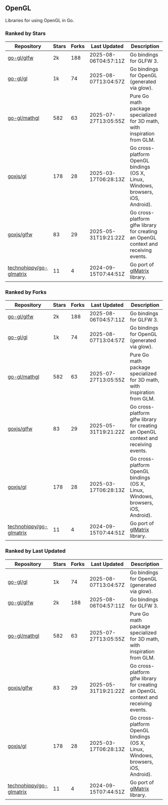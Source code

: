 ## OpenGL

Libraries for using OpenGL in Go.

### Ranked by Stars

| Repository | Stars | Forks | Last Updated | Description | 
|------------|-------|-------|--------------|-------------|
| [go-gl/glfw](https://github.com/go-gl/glfw) | 2k | 188 | 2025-08-06T04:57:11Z |  Go bindings for GLFW 3. |
| [go-gl/gl](https://github.com/go-gl/gl) | 1k | 74 | 2025-08-07T13:04:57Z |  Go bindings for OpenGL (generated via glow). |
| [go-gl/mathgl](https://github.com/go-gl/mathgl) | 582 | 63 | 2025-07-27T13:05:55Z |  Pure Go math package specialized for 3D math, with inspiration from GLM. |
| [goxjs/gl](https://github.com/goxjs/gl) | 178 | 28 | 2025-03-17T06:28:13Z |  Go cross-platform OpenGL bindings (OS X, Linux, Windows, browsers, iOS, Android). |
| [goxjs/glfw](https://github.com/goxjs/glfw) | 83 | 29 | 2025-05-31T19:21:22Z |  Go cross-platform glfw library for creating an OpenGL context and receiving events. |
| [technohippy/go-glmatrix](https://github.com/technohippy/go-glmatrix) | 11 | 4 | 2024-09-15T07:44:51Z |  Go port of [glMatrix](https://glmatrix.net/) library. |

### Ranked by Forks

| Repository | Stars | Forks | Last Updated | Description | 
|------------|-------|-------|--------------|-------------|
| [go-gl/glfw](https://github.com/go-gl/glfw) | 2k | 188 | 2025-08-06T04:57:11Z |  Go bindings for GLFW 3. |
| [go-gl/gl](https://github.com/go-gl/gl) | 1k | 74 | 2025-08-07T13:04:57Z |  Go bindings for OpenGL (generated via glow). |
| [go-gl/mathgl](https://github.com/go-gl/mathgl) | 582 | 63 | 2025-07-27T13:05:55Z |  Pure Go math package specialized for 3D math, with inspiration from GLM. |
| [goxjs/glfw](https://github.com/goxjs/glfw) | 83 | 29 | 2025-05-31T19:21:22Z |  Go cross-platform glfw library for creating an OpenGL context and receiving events. |
| [goxjs/gl](https://github.com/goxjs/gl) | 178 | 28 | 2025-03-17T06:28:13Z |  Go cross-platform OpenGL bindings (OS X, Linux, Windows, browsers, iOS, Android). |
| [technohippy/go-glmatrix](https://github.com/technohippy/go-glmatrix) | 11 | 4 | 2024-09-15T07:44:51Z |  Go port of [glMatrix](https://glmatrix.net/) library. |

### Ranked by Last Updated

| Repository | Stars | Forks | Last Updated | Description | 
|------------|-------|-------|--------------|-------------|
| [go-gl/gl](https://github.com/go-gl/gl) | 1k | 74 | 2025-08-07T13:04:57Z |  Go bindings for OpenGL (generated via glow). |
| [go-gl/glfw](https://github.com/go-gl/glfw) | 2k | 188 | 2025-08-06T04:57:11Z |  Go bindings for GLFW 3. |
| [go-gl/mathgl](https://github.com/go-gl/mathgl) | 582 | 63 | 2025-07-27T13:05:55Z |  Pure Go math package specialized for 3D math, with inspiration from GLM. |
| [goxjs/glfw](https://github.com/goxjs/glfw) | 83 | 29 | 2025-05-31T19:21:22Z |  Go cross-platform glfw library for creating an OpenGL context and receiving events. |
| [goxjs/gl](https://github.com/goxjs/gl) | 178 | 28 | 2025-03-17T06:28:13Z |  Go cross-platform OpenGL bindings (OS X, Linux, Windows, browsers, iOS, Android). |
| [technohippy/go-glmatrix](https://github.com/technohippy/go-glmatrix) | 11 | 4 | 2024-09-15T07:44:51Z |  Go port of [glMatrix](https://glmatrix.net/) library. |

